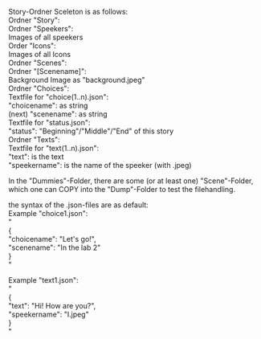 Story-Ordner Sceleton is as follows:<br>
Ordner "Story":<br>
    Ordner "Speekers":<br>
        Images of all speekers<br>
    Order "Icons":<br>
        Images of all Icons<br>
    Ordner "Scenes":<br>
        Ordner "[Scenename]":<br>
            Background Image as "background.jpeg"<br>
            Ordner "Choices":<br>
                Textfile for "choice(1..n).json":<br>
                    "choicename": as string<br>
                    (next) "scenename": as string<br>
            Textfile for "status.json":<br>
                "status": "Beginning"/"Middle"/"End" of this story<br>
            Ordner "Texts":<br>
                Textfile for "text(1..n).json":<br>
                    "text": is the text<br>
                    "speekername": is the name of the speeker (with .jpeg)<br>

In the "Dummies"-Folder, there are some (or at least one) "Scene"-Folder, which one can COPY into the "Dump"-Folder to test the filehandling.<br>

the syntax of the .json-files are as default:<br>
Example "choice1.json":<br>
"<br>
{<br>
    "choicename": "Let's go!",<br>
    "scenename": "In the lab 2"<br>
}<br>
"<br>

Example "text1.json":<br>
"<br>
{<br>
    "text": "Hi! How are you?",<br>
    "speekername": "I.jpeg"<br>
}<br>
"<br>